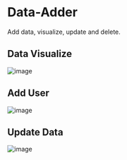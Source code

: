 # Data-Adder
Add data, visualize, update and delete.
## Data Visualize
![image](https://user-images.githubusercontent.com/103887782/220679240-95e859eb-a3e3-409e-bbc1-e9cce62761c3.png)
## Add User
![image](https://user-images.githubusercontent.com/103887782/220679503-e0a37e42-ed9a-4f4b-b01c-b466cd2cadc3.png)
## Update Data
![image](https://user-images.githubusercontent.com/103887782/220679720-8ec688c6-a635-4d1a-b2e1-027609f99b75.png)
